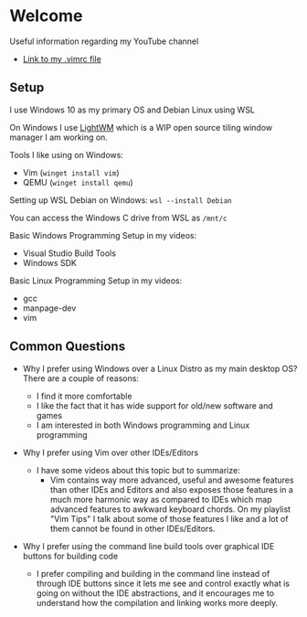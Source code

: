 # Welcome

Useful information regarding my YouTube channel

- [Link to my .vimrc file](https://github.com/nir9/welcome/blob/master/.vimrc)

## Setup

I use Windows 10 as my primary OS and Debian Linux using WSL

On Windows I use [LightWM](https://github.com/nir9/lightwm) which is a WIP open source tiling window manager I am working on.

Tools I like using on Windows:
- Vim (```winget install vim```)
- QEMU (```winget install qemu```)

Setting up WSL Debian on Windows:
```wsl --install Debian```

You can access the Windows C drive from WSL as ```/mnt/c```

Basic Windows Programming Setup in my videos:

- Visual Studio Build Tools
- Windows SDK

Basic Linux Programming Setup in my videos:

- gcc
- manpage-dev
- vim

## Common Questions

- Why I prefer using Windows over a Linux Distro as my main desktop OS? There are a couple of reasons:
  - I find it more comfortable
  - I like the fact that it has wide support for old/new software and games
  - I am interested in both Windows programming and Linux programming
 
- Why I prefer using Vim over other IDEs/Editors
  - I have some videos about this topic but to summarize:
    - Vim contains way more advanced, useful and awesome features than other IDEs and Editors and also exposes those features in a much more harmonic way as compared to IDEs which map advanced features to awkward keyboard chords. On my playlist "Vim Tips" I talk about some of those features I like and a lot of them cannot be found in other IDEs/Editors.

- Why I prefer using the command line build tools over graphical IDE buttons for building code
  - I prefer compiling and building in the command line instead of through IDE buttons since it lets me see and control exactly what is going on without the IDE abstractions, and it encourages me to understand how the compilation and linking works more deeply. 
